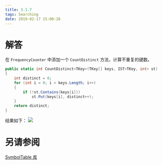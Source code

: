 ```yaml
---
title: 3.1.7
tags: Searching
date: 2019-02-17 15:00:28
---
```


# 解答

在 `FrequencyCounter` 中添加一个 `CountDistinct` 方法，计算不重复的键数。

```csharp
public static int CountDistinct<TKey>(TKey[] keys, IST<TKey, int> st)
{
    int distinct = 0;
    for (int i = 0; i < keys.Length; i++)
    {
        if (!st.Contains(keys[i]))
            st.Put(keys[i], distinct++);
    }
    return distinct;
}
```

结果如下：
![](./1.png)

# 另请参阅

[SymbolTable 库](https://alg4.ikesnowy.com/docs/api/SymbolTable.html)
